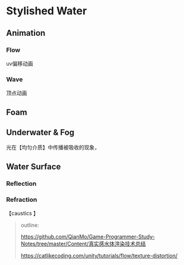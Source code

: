 # Stylished Water

## Animation

### Flow

uv偏移动画

### Wave

顶点动画

## Foam

## Underwater & Fog

光在【均匀介质】中传播被吸收的现象，

## Water Surface

### Reflection

### Refraction

【caustics 】





> outline:
>
> https://github.com/QianMo/Game-Programmer-Study-Notes/tree/master/Content/真实感水体渲染技术总结
>
> 
>
> https://catlikecoding.com/unity/tutorials/flow/texture-distortion/